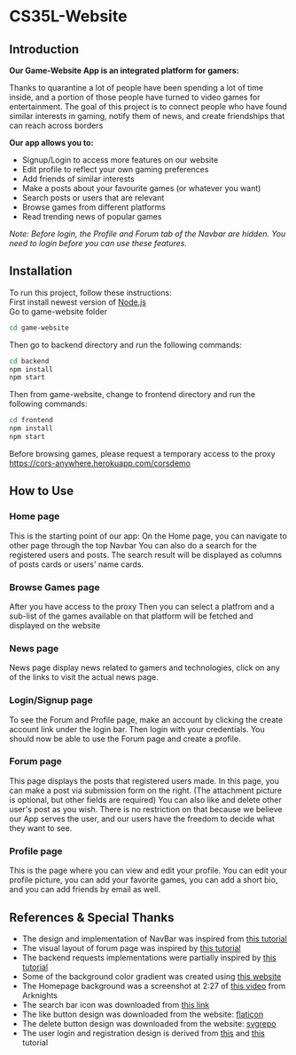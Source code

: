 # CS35L-Website
## Introduction
<b>Our Game-Website App is an integrated platform for gamers:</b>

Thanks to quarantine a lot of people have been spending a lot of time inside, 
and a portion of those people have turned to video games for entertainment. 
The goal of this project is to connect people who have found similar interests in gaming, 
notify them of news, and create friendships that can reach across borders 

<b>Our app allows you to:</b>
- Signup/Login to access more features on our website
- Edit profile to reflect your own gaming preferences
- Add friends of similar interests
- Make a posts about your favourite games (or whatever you want)
- Search posts or users that are relevant 
- Browse games from different platforms
- Read trending news of popular games

<i>Note: Before login, the Profile and Forum tab of the Navbar are hidden.
You need to login before you can use these features.</i>

## Installation
To run this project, follow these instructions:\
First install newest version of [Node.js](https://nodejs.org/en/)\
Go to game-website folder
```bash
cd game-website
```
Then go to backend directory and run the following commands:
```bash
cd backend
npm install
npm start
```
Then from game-website, change to frontend directory and run the following commands:
```bash
cd frontend
npm install
npm start
```
Before browsing games, please request a temporary access to the proxy\
https://cors-anywhere.herokuapp.com/corsdemo
## How to Use
### Home page
This is the starting point of our app: 
On the Home page, you can navigate to other page through the top Navbar
You can also do a search for the registered users and posts. 
The search result will be displayed as columns of posts cards or users' name cards.
### Browse Games page
After you have access to the proxy
Then you can select a platfrom and a sub-list of the
games available on that platform will be fetched and 
displayed on the website
### News page
News page display news related to gamers and technologies, click on any of the links 
to visit the actual news page.
### Login/Signup page
To see the Forum and Profile page, make an account by clicking the create account link
under the login bar. Then login with your credentials. You should now be able to 
use the Forum page and create a profile. 
### Forum page
This page displays the posts that registered users made.
In this page, you can make a post via submission form on the right. 
(The attachment picture is optional, but other fields are required)
You can also like and delete other user's post as you wish.
There is no restriction on that because we believe our App serves the user, and
our users have the freedom to decide what they want to see.
### Profile page
This is the page where you can view and edit your profile. You can edit your profile picture,
you can add your favorite games, you can add a short bio, and you can add friends by email as well. 
## References & Special Thanks
- The design and implementation of NavBar was inspired from [this tutorial](https://youtu.be/fL8cFqhTHwA)
- The visual layout of forum page was inspired by [this tutorial](https://youtu.be/ngc9gnGgUdA)
- The backend requests implementations were partially inspired by [this tutorial](https://youtu.be/WDrU305J1yw)
- Some of the background color gradient was created using [this website](https://cssgradient.io/)
- The Homepage background was a screenshot at 2:27 of [this video](https://www.bilibili.com/video/BV1Ap4y1b7UC) from Arknights
- The search bar icon was downloaded from [this link](https://commons.wikimedia.org/wiki/File:Vector_search_icon.png#/media/File:Vector_search_icon.svg)
- The like button design was downloaded from the website: [flaticon](https://www.flaticon.com/free-icon/like_633759)
- The delete button design was downloaded from the website: [svgrepo](https://www.svgrepo.com/svg/79440/delete-button)
- The user login and registration design is derived from [this](https://faizanv.medium.com/authentication-for-your-react-and-express-application-w-json-web-tokens-923515826e0) and [this](https://www.digitalocean.com/community/tutorials/how-to-add-login-authentication-to-react-applications) tutorial
